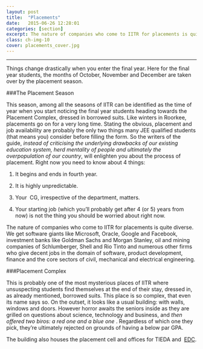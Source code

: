 ```yaml
---
layout: post
title:  "Placements"
date:   2015-06-26 12:28:01
categories: [section]
excerpt: The nature of companies who come to IITR for placements is quite diverse.
class: ch-img-10
cover: placements_cover.jpg
---
```

---------------------------------------------

Things change drastically when you enter the final year. Here for the final year students, the months of October, November and December are taken over by the placement season.

###The Placement Season

This season, among all the seasons of IITR can be identified as the time of year when you start noticing the final year students heading towards the Placement Complex, dressed in borrowed suits. Like winters in Roorkee, placements go on for a very long time. Stating the obvious, placement and job availability are probably the only two things many JEE qualified students (that means you) consider before filling the form. So the writers of the guide, _instead of criticising the underlying drawbacks of our existing education system, herd mentality of people and ultimately the overpopulation of our country_, will enlighten you about the process of placement. Right now you need to know about 4 things:

1. It begins and ends in fourth year.  

2. It is highly unpredictable.  

3. Your  CG, irrespective of the department, matters.  

4. Your starting job (which you’ll probably get after 4 (or 5) years from now) is not the thing you should be worried about right now.

The nature of companies who come to IITR for placements is quite diverse. We get software giants like Microsoft, Oracle, Google and Facebook, investment banks like Goldman Sachs and Morgan Stanley, oil and mining companies of Schlumberger, Shell and Rio Tinto and numerous other firms who give decent jobs in the domain of software, product development, finance and the core sectors of civil, mechanical and electrical engineering.

###Placement Complex

This is probably one of the most mysterious places of IITR where unsuspecting students find themselves at the end of their stay, dressed in, as already mentioned, borrowed suits. This place is so complex, that even its name says so. On the outset, it looks like a usual building: with walls, windows and doors. However horror awaits the seniors inside as they are grilled on questions about science, technology and business, and _then offered two biros: a red one and a blue one_ . Regardless of which one they pick, they’re ultimately rejected on grounds of having a below par GPA.

The building also houses the placement cell and offices for TIEDA and  [EDC]().


